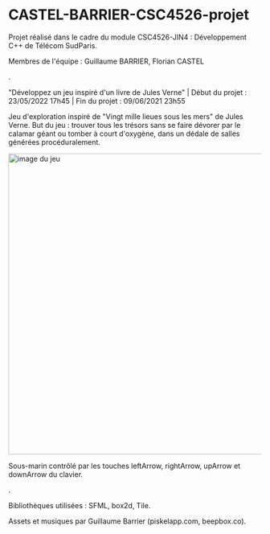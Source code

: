 # CASTEL-BARRIER-CSC4526-projet

Projet réalisé dans le cadre du module CSC4526-JIN4 : Développement C++ de Télécom SudParis.

Membres de l'équipe : Guillaume BARRIER, Florian CASTEL

.

"Développez un jeu inspiré d'un livre de Jules Verne" | Début du projet : 23/05/2022 17h45 | Fin du projet : 09/06/2021 23h55

Jeu d'exploration inspiré de "Vingt mille lieues sous les mers" de Jules Verne.
But du jeu : trouver tous les trésors sans se faire dévorer par le calamar géant ou tomber à court d'oxygène, dans un dédale de salles générées procéduralement.

<img width="599" alt="image du jeu" src="https://user-images.githubusercontent.com/77887537/173854725-1d97105b-a223-408c-ad48-6251e15edac9.png">

Sous-marin contrôlé par les touches leftArrow, rightArrow, upArrow et downArrow du clavier.

.

Bibliothèques utilisées : SFML, box2d, Tile.

Assets et musiques par Guillaume Barrier (piskelapp.com, beepbox.co).
